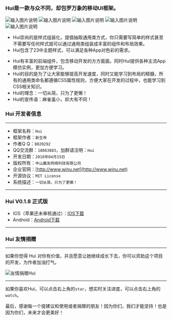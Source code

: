 ### Hui是一款与众不同，却包罗万象的移动UI框架。

![输入图片说明](http://git.oschina.net/uploads/images/2016/0429/023737_accf0494_526496.png "在这里输入图片标题")
![输入图片说明](http://git.oschina.net/uploads/images/2016/0429/023743_2facac53_526496.png "在这里输入图片标题")
![输入图片说明](http://git.oschina.net/uploads/images/2016/0429/023749_3e3be56c_526496.png "在这里输入图片标题")
![输入图片说明](http://git.oschina.net/uploads/images/2016/0429/023756_6d78412c_526496.png "在这里输入图片标题")
![输入图片说明](http://git.oschina.net/uploads/images/2016/0429/023802_eaa25a35_526496.png "在这里输入图片标题")

* Hui崇尚的是样式组装化，提倡抽取通用类方式，你只需要写简单的样式甚至不需要写任何样式就可以通过通用类组装成丰富的组件和布局效果。
* Hui包含了23中主题样式，可以满足各种App对色彩的需求。</p>
* Hui有丰富的前端组件，包含移动开发的方方面面。同时Hui提供各种主流App模仿实例，更加方便学习。
* Hui的目的是为了让大家能够提高开发速度，同时又能学习到布局的精髓，所有的通用类命名都遵循CSS属性规则，方便大家在开发的过程中，也能学习到CSS相关知识。
* Hui的理念：一切从简，只为了更懒！
* Hui的宣传语：麻雀虽小，却大有不同！

### Hui 开发者信息

*****

* 框架名称：`Hui`
* 框架作者：`新生帝`
* 作者Q Q：`8020292`
* QQ交流群：`18863883`，加群请注明：`Hui`
* 开发日期：`2016年04月15日`
* 版权所有：`中山赢友网络科技有限公司`
* 企业官网：[http://www.winu.net](http://www.winu.net)
* 开源协议：`MIT License`
* 系统描述：`一切从简，只为了更懒！`

*****

### Hui V0.1.8 正式版

* IOS（苹果还未审核通过）：[IOS下载](http://downloadpkg.apicloud.com/app/download?path=http://7xszrk.com1.z0.glb.clouddn.com/b65daecc0925d1e11c5c6aac21b4597a.ipa)
* Android：[Android下载](http://downloadpkg.apicloud.com/app/download?path=http://7xszrk.com1.z0.glb.clouddn.com/f718e41237ac99c81ea31cfb57017f1f_d)

*****

### Hui 友情捐赠

*****

如果你觉得 Hui 对你有价值，并且愿意让她继续成长下去，你可以资助这个项目的开发，为作者加油打气。

![友情捐赠Hui](http://git.oschina.net/uploads/images/2016/0207/160936_8f2d5f2e_526496.png "友情捐赠Hui")

*****

如果你喜欢Hui，可以点击右上角的`star`，想实时关注进度，可以点击右上角的`watch`。

最后，感谢每一个提建议和使用或者捐赠的朋友！因为你们，我们才能坚持！也是因为你们，未来才会更美好！

